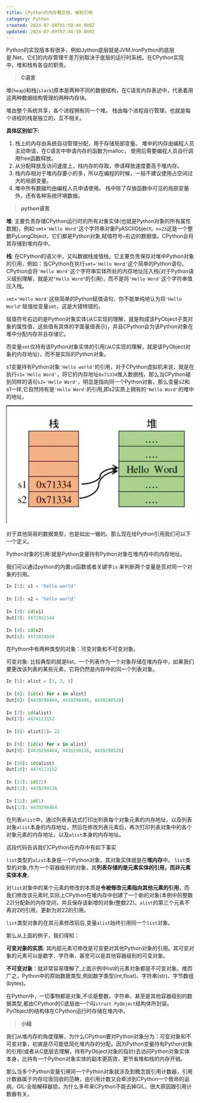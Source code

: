 ```yaml
---
title: CPython的内存概念栈、堆和引用
category: Python
created: 2024-07-08T01:50:44.000Z
updated: 2024-07-09T07:44:39.000Z
---
```

Python的实现版本有很多，例如Jython底层就是JVM,IronPython的底层是.Net，它们的内存管理千差万别取决于底层的运行时系统。在CPython实现中，堆和栈有各自的职责。

> **C语言**

堆(`heap`)和栈(`stack`)原本是两种不同的数据结构，在C语言内存表述中，代表着用这两种数据结构管理的两种内存块。

堆由整个系统共享，各个进程拥有同一个堆。 栈由每个进程自行管理，也就是每个进程的栈是独立的，互不相关。

**具体区别如下:**

1. 栈上的内存由系统自动管理分配，用于存储局部变量。 堆中的内存由编程人员主动申请，在C语言中申请内存的函数为malloc， 使用后需要编程人员自行调用free函数释放。
2. 从分配释放及访问速度上，栈内存的存取，申请释放速度要高于堆内存。
3. 栈内存相对于堆内存要小的多，所以在编程的时候，一般不建议使用占空间过大的局部变量。
4. 堆中所有数据均由编程人员申请使用。 栈中除了存放函数中可见的局部变量外，还有各种系统环境数据。

> **python语言**

**堆**: 主要负责存储CPython运行时的所有对象实体(也就是Python对象的所有属性数据)，例如:`smt='Hello Word'`这个字符串对象PyASCIIObject，`n=23`这是一个整数PyLongObject，它们都是Python对象,赋值符号`=`右边的数据值，CPython会将其存储到堆内存中。

**栈**: 在CPython的语义中，又叫数据栈或值栈，它主要负责保存对堆中Python对象的引用，例如：当CPython在执行`smt='Hello Word'`这个简单的Python语句，CPython会将`'Hello Word'`这个字符串实体所处的内存地址压入栈(对于Python语义级别理解，就是对`"Hello Word"`的引用)，而不是将`'Hello Word'`这个字符串值压入栈。

`smt='Hello Word'`这些简单的Python赋值语句，你不能单纯地认为将`'Hello World'`赋值给变量`smt`，这是大错特错的。

赋值符号右边的是Python对象实体(从C实现的理解，就是构成该PyObject子类对象的属性值，这些值有具体的字面量值表示)，并且CPython会为该Python对象在堆中分配内存并且存储它。

而变量`smt`仅持有该Python对象实体的引用(从C实现的理解，就是该PyObject对象的内存地址)，而不是实际的Python对象。

s1变量持有Python对象`'Hello world'`的引用，对于CPython虚拟机来说，就是在执行`s1='Hello Word'`，将它的内存地址`0x71334`推入数据栈，那么当CPython碰到同样的语句`s2='Hello Word'`，明显是指向同一个Python对象，那么变量s2和s1一样,它自然持有是`'Hello Word'`的引用,即s2实质上拥有的`'Hello Word'`的堆中的地址。

​![2023-12-30_11-07-34](assets/net-img-202407051025418-20240709154425-b25g3p5.jpg)​

对于其他简易的数据类型，也是如出一辙的。那么现在给Python引用我们可以下一个定义。

Python对象的引用:就是Python变量持有Python对象在堆内存中的内存地址。

我们可以通过python的内置`id`函数或者关键字`is` 来判断两个变量是否对同一个对象的引用。

```python
In [1]: s1 = 'hello world'

In [2]: s2 = 'hello world'

In [3]: id(s1)
Out[3]: 4472932144

In [4]: id(s2)
Out[4]: 4472034928
```

在Python中有两种类型的对象：可变对象和不可变对象。

可变对象: 比较典型的就是list，一个列表作为一个对象存储在堆内存中，如果我们要更改该列表的某些元素，它将仍然是内存中的同一个列表对象。

```python
In [5]: alist = [1, 2, 3]

In [6]: [id(x) for x in alist]
Out[6]: [4439298464, 4439298496, 4439298528]

In [7]: id(alist)
Out[7]: 4474113152

In [8]: alist[1]= 22

In [9]: [id(x) for x in alist]
Out[9]: [4439298464, 4439299136, 4439298528]

In [10]: id(alist)
Out[10]: 4474113152
    
In [11]: id(22)
Out[11]: 4439299136

In [12]: id(1)
Out[12]: 4439298464    
```

在列表`alist`中，通过列表表达式打印出列表每个对象元素的内存地址，以及列表对象`alist`本身的内存地址，然后在修改列表元素后，再次打印列表对象中的各个对象元素的内存地址，以及`alist`本身的内存地址。

这段代码告诉我们CPython在内存中有如下事实

`list`类型的`alist`本身是一个Python对象，其对象实体就是在**堆内存**中。
`list`类型的对象,作为一个容器级别的对象，其**列表存储的是元素实体的引用，而非元素实体本身**。

对`list`对象中的某个元素的修改的本质是**令被修改元素指向其他元素的引用**，而我们修改该元素时,实际上CPython在堆内存中创建了一个新的对象(本例中的整数22)分配新的内存空间，并且保存该新增的对象(整数22)。`alist`的第三个元素不再对2的引用，更新为对22的引用。

`list`类型对象的在其元素修改前后,变量`alist`始终引用同一个`list`对象。

那么从上面的例子，我们得知：

**可变对象的实质:** 其内部元素可修改是可变更对其他Python对象的引用。其可变对象的元素可以是数字、字符串，甚至可以是其他容器级别的可变对象。

**不可变对象**：就非常容易理解了,上面示例中list的元素对象都是不可变对象。推而广之，Python中的原始数据类型,例如数字类型(int,float)、字符串(str)、字节数组(bytes)。

在Python中，一切事物都是对象,不论是整数，字符串，甚至是其他容器级别的数据类型,都由CPython的C底层由一个叫`struct PyObject`结构体所封装。PyObject的结构体在CPython运行时存储在堆内中。

> **小结**

我们从堆内存的角度理解，为什么CPython要对Python对象分为：可变对象和不可变对象，初衷是尽可能低简化堆内存的分配。因为Python变量持有Python对象的引用(或者从C底层去理解，持有PyObject对象的指针)去访问Python对象实体本身，比持有一个Python对象实体的副本更高效，更节省堆和栈的内存开销。

那么当多个Python变量引用同一个Python对象就涉及到概念就引用计数器，引用计数器属于内存垃圾回收的范畴，由引用计数又会牵涉到CPython一个致命的诟病，GIL:全局解释器锁，为什么多年来CPython不能去掉GIL，很大原因跟引用计数器有关。
